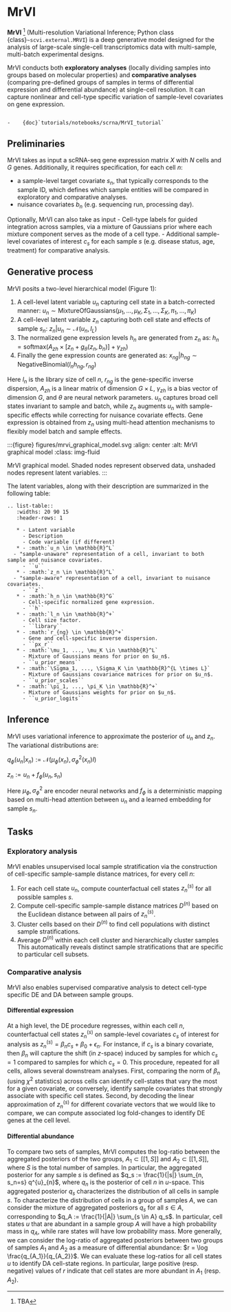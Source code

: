 # MrVI

**MrVI** [^ref1] (Multi-resolution Variational Inference; Python class
{class}`~scvi.external.MRVI`) is a deep generative model designed for the analysis of large-scale
single-cell transcriptomics data with multi-sample, multi-batch experimental designs.

MrVI conducts both **exploratory analyses** (locally dividing samples into groups based on molecular properties)
and **comparative analyses** (comparing pre-defined groups of samples in terms of differential expression and differential abundance) at single-cell resolution.
It can capture nonlinear and cell-type specific variation of sample-level covariates on gene expression.

```{topic} Tutorials:

-    {doc}`tutorials/notebooks/scrna/MrVI_tutorial`
```

## Preliminaries

MrVI takes as input a scRNA-seq gene expression matrix $X$ with $N$ cells and $G$ genes.
Additionally, it requires specification, for each cell $n$:
- a sample-level target covariate $s_n$, that typically corresponds to the sample ID,
	which defines which sample entities will be compared in exploratory and comparative analyses.
- nuisance covariates $b_n$ (e.g. sequencing run, processing day).

Optionally, MrVI can also take as input
	- Cell-type labels for guided integration across samples, via a mixture of Gaussians prior where each mixture component serves as the mode of a cell type.
	- Additional sample-level covariates of interest $c_s$ for each sample $s$ (e.g.
	  disease status, age, treatment) for comparative analysis.

## Generative process

MrVI posits a two-level hierarchical model (Figure 1):

1. A cell-level latent variable $u_n$ capturing cell state in a batch-corrected manner:
    $u_n \sim \mathrm{MixtureOfGaussians}(\mu_1, ..., \mu_K, \Sigma_1, ..., \Sigma_K, \pi_1, ..., \pi_K)$
2. A cell-level latent variable $z_n$ capturing both cell state and effects of sample $s_n$:
    $z_n | u_n \sim \mathcal{N}(u_n, I_L)$
3. The normalized gene expression levels $h_n$ are generated from $z_n$ as:
    $h_n = \mathrm{softmax}(A_{zh} \times [z_n + g_\theta(z_n, b_n)] + \gamma_{zh})$
4. Finally the gene expression counts are generated as:
    $x_{ng} | h_{ng} \sim \mathrm{NegativeBinomial}(l_n h_{ng}, r_{ng})$

Here $l_n$ is the library size of cell $n$, $r_{ng}$ is the gene-specific inverse dispersion,
$A_{zh}$ is a linear matrix of dimension $G \times L$, $\gamma_{zh}$ is a bias vector of dimension
$G$, and $\theta$ are neural network parameters.
$u_n$ captures broad cell states invariant to sample and batch,
while $z_n$ augments $u_n$ with sample-specific effects while correcting for nuisance covariate effects.
Gene expression is obtained from $z_n$ using multi-head attention mechanisms to
    flexibly model batch and sample effects.

:::{figure} figures/mrvi_graphical_model.svg
:align: center
:alt: MrVI graphical model
:class: img-fluid

MrVI graphical model. Shaded nodes represent observed data, unshaded nodes represent latent variables.
:::

The latent variables, along with their description are summarized in the following table:

```{eval-rst}
.. list-table::
   :widths: 20 90 15
   :header-rows: 1

   * - Latent variable
     - Description
     - Code variable (if different)
   * - :math:`u_n \in \mathbb{R}^L`
  - "sample-unaware" representation of a cell, invariant to both sample and nuisance covariates.
     - ``u``
   * - :math:`z_n \in \mathbb{R}^L`
  - "sample-aware" representation of a cell, invariant to nuisance covariates.
     - ``z``
   * - :math:`h_n \in \mathbb{R}^G`
     - Cell-specific normalized gene expression.
     - ``h``
   * - :math:`l_n \in \mathbb{R}^+`
     - Cell size factor.
     - ``library``
   * - :math:`r_{ng} \in \mathbb{R}^+`
     - Gene and cell-specific inverse dispersion.
     - ``px_r``
   * - :math:`\mu_1, ..., \mu_K \in \mathbb{R}^L`
     - Mixture of Gaussians means for prior on $u_n$.
     - ``u_prior_means``
   * - :math:`\Sigma_1, ..., \Sigma_K \in \mathbb{R}^{L \times L}`
     - Mixture of Gaussians covariance matrices for prior on $u_n$.
     - ``u_prior_scales``
   * - :math:`\pi_1, ..., \pi_K \in \mathbb{R}^+`
     - Mixture of Gaussians weights for prior on $u_n$.
     - ``u_prior_logits``
```

## Inference

MrVI uses variational inference to approximate the posterior of $u_n$ and $z_n$. The variational
distributions are:

$q_{\phi}(u_n | x_n) := \mathcal{N}(\mu_{\phi}(x_n), \sigma^2_{\phi}(x_n)I)$

$z_n := u_n + f_{\phi}(u_n, s_n)$

Here $\mu_{\phi}, \sigma^2_{\phi}$ are encoder neural networks and $f_{\phi}$ is a deterministic
mapping based on multi-head attention between $u_n$ and a learned embedding for sample $s_n$.

## Tasks

### Exploratory analysis

MrVI enables unsupervised local sample stratification via the construction of cell-specific
sample-sample distance matrices, for every cell $n$:

1. For each cell state $u_n$, compute counterfactual cell states $z^{(s)}_n$ for all possible samples $s$.
2. Compute cell-specific sample-sample distance matrices $D^{(n)}$ based on the Euclidean distance between all pairs of $z^{(s)}_n$.
3. Cluster cells based on their $D^{(n)}$ to find cell populations with distinct sample stratifications.
4. Average $D^{(n)}$ within each cell cluster and hierarchically cluster samples
This automatically reveals distinct sample stratifications that are specific to particular cell
subsets.

### Comparative analysis
MrVI also enables supervised comparative analysis to detect cell-type specific DE and DA between sample groups.

#### Differential expression
At a high level, the DE procedure regresses, within each cell $n$, counterfactual cell states $z^{(s)}_n$ on sample-level covariates $c_s$ of interest for analysis as
$z^{(s)}_n = \beta_n c_s + \beta_0 + \epsilon_n$.
For instance, if $c_s$ is a binary covariate, then $\beta_n$ will capture the shift (in $z$-space) induced by samples for which $c_s = 1$ compared to samples for which $c_s = 0$.
This procedure, repeated for all cells, allows several downstream analyses.
First, comparing the norm of $\beta_n$ (using $\chi^2$ statistics) across cells can identify cell-states that vary the most for a given covariate, or conversely, identify sample covariates that strongly associate with specific cell states.
Second, by decoding the linear approximation of $z^{(s)}_n$ for different covariate vectors that we would like to compare, we can compute associated log fold-changes to identify DE genes at the cell level.

#### Differential abundance
To compare two sets of samples, MrVI computes the log-ratio between the aggregated posteriors of the two groups, $A_1 \subset [[1, S]]$ and $A_2 \subset [[1, S]]$, where $S$ is the total number of samples.
In particular, the aggregated posterior for any sample $s$ is defined as
$q_s := \frac{1}{|s|} \sum_{n, s_n=s} q^{u}_{n}$,
where $q_n$ is the posterior of cell $n$ in $u$-space.
This aggregated posterior $q_s$ characterizes the distribution of all cells in sample $s$.
To characterize the distribution of cells in a group of samples $A$, we can consider the mixture of aggregated posteriors $q_s$ for all $s \in A$, corresponding to
$q_A := \frac{1}{|A|} \sum_{s \in A} q_s$.
In particular, cell states $u$ that are abundant in a sample group $A$ will have a high probability mass in $q_A$, while rare states will have low probability mass.
More generally, we can consider the log-ratio of aggregated posteriors between two groups of samples $A_1$ and $A_2$ as a measure of differential abundance:
$r = \log \frac{q_{A_1}}{q_{A_2}}$.
We can evaluate these log-ratios for all cell states $u$ to identify DA cell-state regions.
In particular, large positive (resp. negative) values of $r$ indicate that cell states are more abundant in $A_1$ (resp. $A_2$).

[^ref1]:
    TBA
